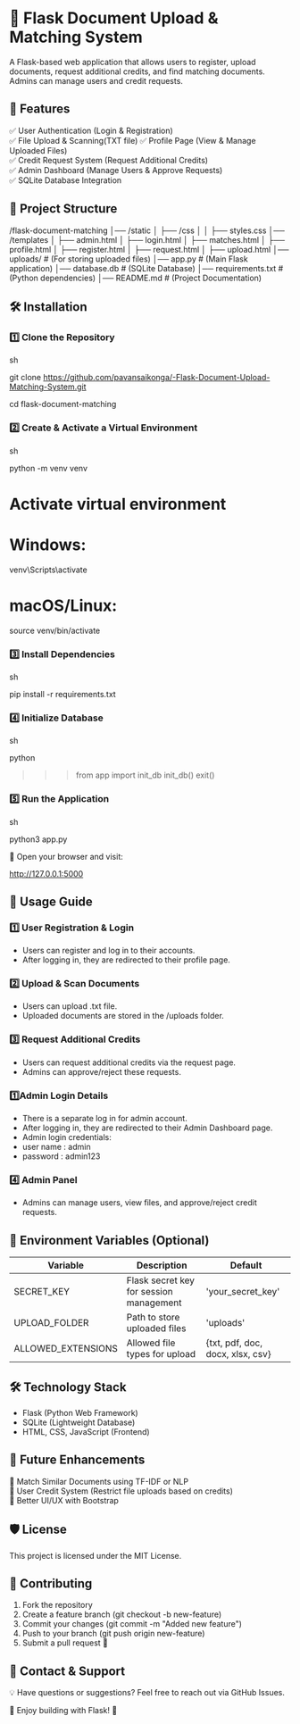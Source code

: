 # 📌 Flask Document Upload & Matching System

A Flask-based web application that allows users to register, upload documents, request additional credits, and find matching documents. Admins can manage users and credit requests.

## 🚀 Features

✅ User Authentication (Login & Registration)  
✅ File Upload & Scanning(TXT file)
✅ Profile Page (View & Manage Uploaded Files)  
✅ Credit Request System (Request Additional Credits)  
✅ Admin Dashboard (Manage Users & Approve Requests)  
✅ SQLite Database Integration

## 📁 Project Structure

/flask-document-matching
│── /static
│ ├── /css
│ │ ├── styles.css
│── /templates
│ ├── admin.html
│ ├── login.html
│ ├── matches.html
│ ├── profile.html
│ ├── register.html
│ ├── request.html
│ ├── upload.html
│── uploads/ # (For storing uploaded files)
│── app.py # (Main Flask application)
│── database.db # (SQLite Database)
│── requirements.txt # (Python dependencies)
│── README.md # (Project Documentation)

## 🛠 Installation

### 1️⃣ Clone the Repository

sh

git clone https://github.com/pavansaikonga/-Flask-Document-Upload-Matching-System.git

cd flask-document-matching

### 2️⃣ Create & Activate a Virtual Environment

sh

python -m venv venv

# Activate virtual environment

# Windows:

venv\Scripts\activate

# macOS/Linux:

source venv/bin/activate

### 3️⃣ Install Dependencies

sh

pip install -r requirements.txt

### 4️⃣ Initialize Database

sh

python

> > > from app import init_db
> > > init_db()
> > > exit()

### 5️⃣ Run the Application

sh

python3 app.py

📌 Open your browser and visit:

http://127.0.0.1:5000

## 📝 Usage Guide

### 1️⃣ User Registration & Login

- Users can register and log in to their accounts.
- After logging in, they are redirected to their profile page.

### 2️⃣ Upload & Scan Documents

- Users can upload .txt file.
- Uploaded documents are stored in the /uploads folder.

### 3️⃣ Request Additional Credits

- Users can request additional credits via the request page.
- Admins can approve/reject these requests.


### 1️⃣Admin Login Details

- There is a separate log in for admin account.
- After logging in, they are redirected to their Admin Dashboard page.
- Admin login credentials:
- user name : admin
- password : admin123

### 4️⃣ Admin Panel

- Admins can manage users, view files, and approve/reject credit requests.




## 🔧 Environment Variables (Optional)

| Variable           | Description                             | Default                          |
| ------------------ | --------------------------------------- | -------------------------------- |
| SECRET_KEY         | Flask secret key for session management | 'your_secret_key'                |
| UPLOAD_FOLDER      | Path to store uploaded files            | 'uploads'                        |
| ALLOWED_EXTENSIONS | Allowed file types for upload           | {txt, pdf, doc, docx, xlsx, csv} |

## 🛠 Technology Stack

- Flask (Python Web Framework)
- SQLite (Lightweight Database)
- HTML, CSS, JavaScript (Frontend)

## 📌 Future Enhancements

🔹 Match Similar Documents using TF-IDF or NLP  
🔹 User Credit System (Restrict file uploads based on credits)  
🔹 Better UI/UX with Bootstrap

## 🛡 License

This project is licensed under the MIT License.

## 🤝 Contributing

1. Fork the repository
2. Create a feature branch (git checkout -b new-feature)
3. Commit your changes (git commit -m "Added new feature")
4. Push to your branch (git push origin new-feature)
5. Submit a pull request 🚀

## 📧 Contact & Support

💡 Have questions or suggestions? Feel free to reach out via GitHub Issues.

📌 Enjoy building with Flask! 🚀
